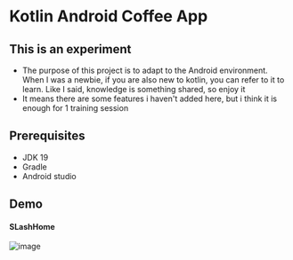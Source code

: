 # Kotlin Android Coffee App

## This is an experiment

- The purpose of this project is to adapt to the Android environment. When I was a newbie, if you are also new to kotlin, you can refer to it to learn. Like I said, knowledge is something shared, so enjoy it
- It means there are some features i haven't added here, but i think it is enough for 1 training session
## Prerequisites
- JDK 19
- Gradle
- Android studio
## Demo
#### SLashHome
![image](https://user-images.githubusercontent.com/127305381/234641656-c7ef4b0a-fd10-49d2-a6bc-28d83e7a485a.png)
